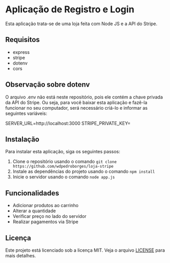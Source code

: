 # Aplicação de Registro e Login

Esta aplicação trata-se de uma loja feita com Node JS e a API do Stripe.

## Requisitos

- express
- stripe
- dotenv
- cors

## Observação sobre dotenv

O arquivo .env não está neste repositório, pois ele contém a chave privada da API do Stripe. Ou seja, para você baixar esta aplicação e fazê-la funcionar no seu computador, será necessário criá-lo e informar as seguintes variáveis:

SERVER_URL=http://localhost:3000
STRIPE_PRIVATE_KEY=

## Instalação

Para instalar esta aplicação, siga os seguintes passos:

1. Clone o repositório usando o comando `git clone https://github.com/wdpedroborges/loja-stripe`
2. Instale as dependências do projeto usando o comando `npm install`
3. Inicie o servidor usando o comando `node app.js`

## Funcionalidades

- Adicionar produtos ao carrinho
- Alterar a quantidade
- Verificar preço no lado do servidor
- Realizar pagamentos via Stripe

## Licença

Este projeto está licenciado sob a licença MIT. Veja o arquivo [LICENSE](LICENSE.txt) para mais detalhes.